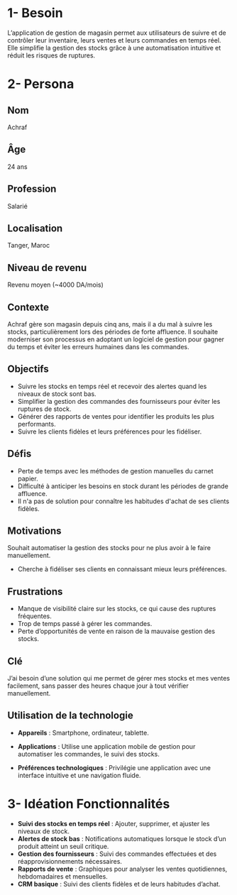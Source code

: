 


# 1- Besoin
L’application de gestion de magasin permet aux utilisateurs de suivre et de contrôler leur inventaire, leurs ventes et leurs commandes en temps réel. Elle simplifie la gestion des stocks grâce à une automatisation intuitive et réduit les risques de ruptures.

# 2- Persona

## Nom
Achraf

## Âge
24 ans

## Profession
Salarié

## Localisation
Tanger, Maroc

## Niveau de revenu
Revenu moyen (~4000 DA/mois)

## Contexte
Achraf gère son magasin depuis cinq ans, mais il a du mal à suivre les stocks, particulièrement lors des périodes de forte affluence. Il souhaite moderniser son processus en adoptant un logiciel de gestion pour gagner du temps et éviter les erreurs humaines dans les commandes.

## Objectifs
- Suivre les stocks en temps réel et recevoir des alertes quand les niveaux de stock sont bas.
- Simplifier la gestion des commandes des fournisseurs pour éviter les ruptures de stock.
- Générer des rapports de ventes pour identifier les produits les plus performants.
- Suivre les clients fidèles et leurs préférences pour les fidéliser.

## Défis
- Perte de temps avec les méthodes de gestion manuelles du carnet papier.
- Difficulté à anticiper les besoins en stock durant les périodes de grande affluence.
- Il n'a pas de solution pour connaître les habitudes d'achat de ses clients fidèles.

## Motivations
Souhait automatiser la gestion des stocks pour ne plus avoir à le faire manuellement.

- Cherche à fidéliser ses clients en connaissant mieux leurs préférences.

## Frustrations
- Manque de visibilité claire sur les stocks, ce qui cause des ruptures fréquentes.
- Trop de temps passé à gérer les commandes.
- Perte d’opportunités de vente en raison de la mauvaise gestion des stocks.

## Clé
J’ai besoin d’une solution qui me permet de gérer mes stocks et mes ventes facilement, sans passer des heures chaque jour à tout vérifier manuellement.

## Utilisation de la technologie
- **Appareils** : Smartphone, ordinateur, tablette.

- **Applications** : Utilise une application mobile de gestion pour automatiser les commandes, le suivi des stocks.

- **Préférences technologiques** : Privilégie une application avec une interface intuitive et une navigation fluide.


# 3- Idéation Fonctionnalités
- **Suivi des stocks en temps réel** : Ajouter, supprimer, et ajuster les niveaux de stock.
- **Alertes de stock bas** : Notifications automatiques lorsque le stock d’un produit atteint un seuil critique.
- **Gestion des fournisseurs** : Suivi des commandes effectuées et des réapprovisionnements nécessaires.
- **Rapports de vente** : Graphiques pour analyser les ventes quotidiennes, hebdomadaires et mensuelles.
- **CRM basique** : Suivi des clients fidèles et de leurs habitudes d’achat.
